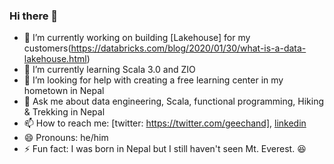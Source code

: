 ### Hi there 👋

<!--
**ganeshchand/ganeshchand** is a ✨ _special_ ✨ repository because its `README.md` (this file) appears on your GitHub profile.
-->

- 🔭 I’m currently working on building [Lakehouse] for my customers(https://databricks.com/blog/2020/01/30/what-is-a-data-lakehouse.html)
- 🌱 I’m currently learning Scala 3.0 and ZIO
- 🤔 I’m looking for help with creating a free learning center in my hometown in Nepal
- 💬 Ask me about data engineering, Scala, functional programming, Hiking & Trekking in Nepal
- 📫 How to reach me: [twitter: https://twitter.com/geechand], [linkedin](https://www.linkedin.com/in/chandganesh/)
- 😄 Pronouns: he/him
- ⚡ Fun fact: I was born in Nepal but I still haven't seen Mt. Everest. 😆

